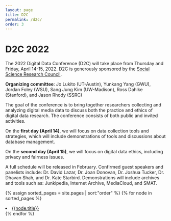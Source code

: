 ```yaml
---
layout: page
title: D2C
permalink: /d2c/
order: 3
---
```


# D2C 2022

The 2022 Digital Data Conference (D2C) will take place from Thursday and Friday, April 14-15, 2022. D2C is generously sponsored by the [Social Science Research Council](https://www.ssrc.org/).

**Organizing committee**: Jo Lukito (UT-Austin), Yunkang Yang (GWU), Jordan Foley (WSU), Sang Jung Kim (UW-Madison), Ross Dahlke (Stanford), and Jason Rhody (SSRC)

The goal of the conference is to bring together researchers collecting and analyzing digital media data to discuss both the practice and ethics of digital data research. The conference consists of both public and invited activities.  

On the **first day (April 14)**, we will focus on data collection tools and strategies, which will include demonstrations of tools and discussions about database management.  

On the **second day (April 15)**, we will focus on digital data ethics, including privacy and fairness issues.  

A full schedule will be released in February. Confirmed guest speakers and panelists include: Dr. David Lazar, Dr. Joan Donovan, Dr. Joshua Tucker, Dr. Dhavan Shah, and Dr. Kate Starbird. Demonstrations will include archives and tools such as: Junkipedia, Internet Archive, MediaCloud, and SMAT.

{% assign sorted_pages = site.pages | sort:"order" %}
{% for node in sorted_pages %}
  <li><a href="{{node.url}}">{{node.title}}</a></li>
{% endfor %}
